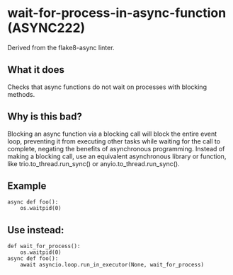 # wait-for-process-in-async-function (ASYNC222)
Derived from the flake8-async linter.
## What it does
Checks that async functions do not wait on processes with blocking methods.
## Why is this bad?
Blocking an async function via a blocking call will block the entire
event loop, preventing it from executing other tasks while waiting for the
call to complete, negating the benefits of asynchronous programming.
Instead of making a blocking call, use an equivalent asynchronous library
or function, like trio.to_thread.run_sync()
or anyio.to_thread.run_sync().
## Example
```
async def foo():
    os.waitpid(0)
```
## Use instead:
```
def wait_for_process():
    os.waitpid(0)
async def foo():
    await asyncio.loop.run_in_executor(None, wait_for_process)
```